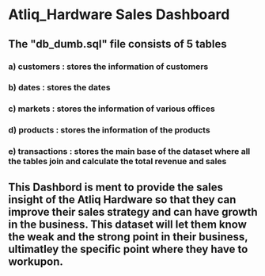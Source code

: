 # Atliq_Hardware Sales Dashboard

##  The "db_dumb.sql" file consists of 5 tables
### a) customers : stores the information of customers
### b) dates : stores the dates
### c) markets : stores the information of various offices
### d) products : stores the information of the products
### e) transactions : stores the main base of the dataset where all the tables join and calculate the total revenue and sales

## This Dashbord is ment to provide the sales insight of the Atliq Hardware so that they can improve their sales strategy and can have growth in the business. This dataset will let them know the weak and the strong point in their business, ultimatley the specific point where they have to workupon.
